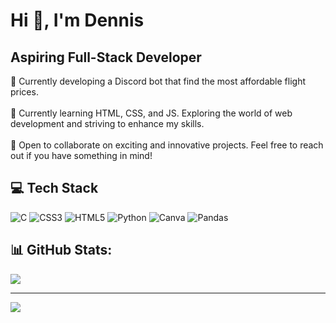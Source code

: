 # Hi 👋, I'm Dennis
## Aspiring Full-Stack Developer
🔭 Currently developing a Discord bot that find the most affordable flight prices.<br><br>🌱 Currently learning HTML, CSS, and JS. Exploring the world of web development and striving to enhance my skills.<br><br>🤝 Open to collaborate on exciting and innovative projects. Feel free to reach out if you have something in mind!


## 💻 Tech Stack
![C](https://img.shields.io/badge/c-%2300599C.svg?style=flat&logo=c&logoColor=white) ![CSS3](https://img.shields.io/badge/css3-%231572B6.svg?style=flat&logo=css3&logoColor=white) ![HTML5](https://img.shields.io/badge/html5-%23E34F26.svg?style=flat&logo=html5&logoColor=white) ![Python](https://img.shields.io/badge/python-3670A0?style=flat&logo=python&logoColor=ffdd54) ![Canva](https://img.shields.io/badge/Canva-%2300C4CC.svg?style=flat&logo=Canva&logoColor=white) ![Pandas](https://img.shields.io/badge/pandas-%23150458.svg?style=flat&logo=pandas&logoColor=white)
## 📊 GitHub Stats:
![](https://github-readme-stats.vercel.app/api?username=tabularization&theme=nightowl&hide_border=false&include_all_commits=false&count_private=false)<br/>

---
[![](https://visitcount.itsvg.in/api?id=bob&icon=0&color=12)](https://visitcount.itsvg.in)

<!-- Proudly created with GPRM ( https://gprm.itsvg.in ) -->

